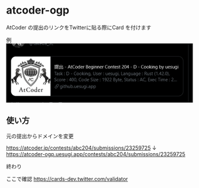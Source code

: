 # atcoder-ogp
AtCoder の提出のリンクをTwitterに貼る際にCard を付けます

例
![sample image](/docs/card_sample.png)

## 使い方
元の提出からドメインを変更

https://atcoder.jp/contests/abc204/submissions/23259725
↓
https://atcoder-ogp.uesugi.app/contests/abc204/submissions/23259725

終わり

ここで確認
https://cards-dev.twitter.com/validator